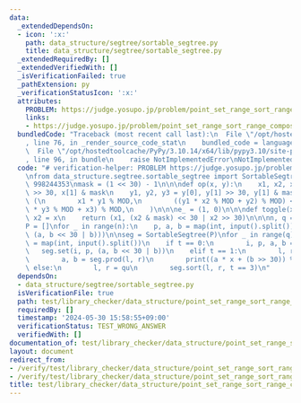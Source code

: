 ```yaml
---
data:
  _extendedDependsOn:
  - icon: ':x:'
    path: data_structure/segtree/sortable_segtree.py
    title: data_structure/segtree/sortable_segtree.py
  _extendedRequiredBy: []
  _extendedVerifiedWith: []
  _isVerificationFailed: true
  _pathExtension: py
  _verificationStatusIcon: ':x:'
  attributes:
    PROBLEM: https://judge.yosupo.jp/problem/point_set_range_sort_range_composite
    links:
    - https://judge.yosupo.jp/problem/point_set_range_sort_range_composite
  bundledCode: "Traceback (most recent call last):\n  File \"/opt/hostedtoolcache/PyPy/3.10.14/x64/lib/pypy3.10/site-packages/onlinejudge_verify/documentation/build.py\"\
    , line 76, in _render_source_code_stat\n    bundled_code = language.bundle(\n\
    \  File \"/opt/hostedtoolcache/PyPy/3.10.14/x64/lib/pypy3.10/site-packages/onlinejudge_verify/languages/python.py\"\
    , line 96, in bundle\n    raise NotImplementedError\nNotImplementedError\n"
  code: "# verification-helper: PROBLEM https://judge.yosupo.jp/problem/point_set_range_sort_range_composite\n\
    \nfrom data_structure.segtree.sortable_segtree import SortableSegtree\n\nMOD =\
    \ 998244353\nmask = (1 << 30) - 1\n\n\ndef op(x, y):\n    x1, x2, x3 = x[0], x[1]\
    \ >> 30, x[1] & mask\n    y1, y2, y3 = y[0], y[1] >> 30, y[1] & mask\n    return\
    \ (\n        x1 * y1 % MOD,\n        ((y1 * x2 % MOD + y2) % MOD) << 30 | (x1\
    \ * y3 % MOD + x3) % MOD,\n    )\n\n\ne_ = (1, 0)\n\n\ndef toggle(x):\n    x1,\
    \ x2 = x\n    return (x1, (x2 & mask) << 30 | x2 >> 30)\n\n\nn, q = map(int, input().split())\n\
    P = []\nfor _ in range(n):\n    p, a, b = map(int, input().split())\n    P.append((p,\
    \ (a, b << 30 | b)))\n\nseg = SortableSegtree(P)\nfor _ in range(q):\n    t, *qu\
    \ = map(int, input().split())\n    if t == 0:\n        i, p, a, b = qu\n     \
    \   seg.set(i, p, (a, b << 30 | b))\n    elif t == 1:\n        l, r, x = qu\n\
    \        a, b = seg.prod(l, r)\n        print((a * x + (b >> 30)) % MOD)\n   \
    \ else:\n        l, r = qu\n        seg.sort(l, r, t == 3)\n"
  dependsOn:
  - data_structure/segtree/sortable_segtree.py
  isVerificationFile: true
  path: test/library_checker/data_structure/point_set_range_sort_range_composite.test.py
  requiredBy: []
  timestamp: '2024-05-30 15:58:55+09:00'
  verificationStatus: TEST_WRONG_ANSWER
  verifiedWith: []
documentation_of: test/library_checker/data_structure/point_set_range_sort_range_composite.test.py
layout: document
redirect_from:
- /verify/test/library_checker/data_structure/point_set_range_sort_range_composite.test.py
- /verify/test/library_checker/data_structure/point_set_range_sort_range_composite.test.py.html
title: test/library_checker/data_structure/point_set_range_sort_range_composite.test.py
---
```

